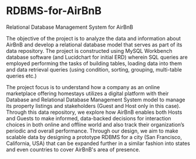 # RDBMS-for-AirBnB
Relational Database Management System for AirBnB

The objective of the project is to analyze the data and information about AirBnB and develop a relational database model that serves as part of its data repository.
The project is constructed using MySQL Workbench database software (and Lucidchart for initial ERD) wherein SQL queries are employed performing the tasks of building tables, loading data into them and data retrieval queries (using condition, sorting, grouping, multi-table queries etc.)

The project focus is to understand how a company as an online marketplace offering homestays utilizes a digital platform with their Database and Relational Database Management System model to manage its property listings and stakeholders (Guest and Host only in this case). Through this data repository, we explore how AirBnB enables both Hosts and Guests to make informed, data-backed decisions for interaction choices in both online and offline world and also track their organization’s periodic and overall performance. Through our design, we aim to make scalable data by designing a prototype RDBMS for a city (San Francisco, California, USA) that can be expanded further in a similar fashion into states and even countries to cover AirBnB's area of presence.

